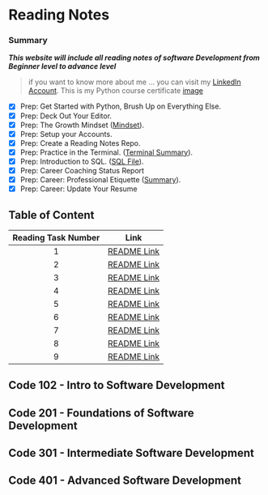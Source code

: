 # Reading Notes
### **Summary**
***This website will include all reading notes of software Development from Beginner level to advance level***
> if you want to know more about me ... you can visit my [LinkedIn Account](https://www.linkedin.com/in/faisal-alhawajreh/).
> This is my Python course certificate [image](./images/cert-25073180-1073.png)
- [x] Prep: Get Started with Python, Brush Up on Everything Else.
- [x] Prep: Deck Out Your Editor.
- [x] Prep: The Growth Mindset ([Mindset](./Mindset.md)).
- [x] Prep: Setup your Accounts.
- [x] Prep: Create a Reading Notes Repo.
- [x] Prep: Practice in the Terminal. ([Terminal Summary](./PracticeInTerminal.md)).
- [x] Prep: Introduction to SQL. ([SQL File](./IntroSQL.md)).
- [x] Prep: Career Coaching Status Report
- [x] Prep: Career: Professional Etiquette ([Summary](https://docs.google.com/document/d/16liaGMwlPXU_oPD2mb5iW8xN_h0xqC5_3JLFZvZAFxo/edit?usp=sharing)).
- [x] Prep: Career: Update Your Resume

## Table of Content

| Reading Task Number  |                       Link                        |
| :----:               |                      :----:                       |
| 1                    | [README Link](./Reading/Week01/Class01/Class01.md)|
| 2                    | [README Link](./Reading/Week01/Class02/Class02.md)|
| 3                    | [README Link](./Reading/Week01/Class03/Class03.md)|
| 4                    | [README Link](./Reading/Week02/Class04.md)|
| 5                    | [README Link](./Reading/Week02/Class05.md)|
| 6                    | [README Link](./Reading/Week03/Class06.md)|
| 7                    | [README Link](./Reading/Week03/Class07.md)|
| 8                    | [README Link](./Reading/Week03/Class08.md)|
| 9                    | [README Link](./Reading/Week04/Class09.md)|



## Code 102 - Intro to Software Development
## Code 201 - Foundations of Software Development
## Code 301 - Intermediate Software Development
## Code 401 - Advanced Software Development
